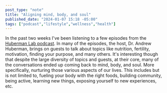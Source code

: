 ```yaml
---
post_type: "note" 
title: "Aligning mind, body, and soul"
published_date: "2024-01-07 15:18 -05:00"
tags: ["podcast","lifestyle","wellness","health"]
---
```


In the past two weeks I've been listening to a few episodes from the [Huberman Lab podcast](https://www.hubermanlab.com/podcast). In many of the episodes, the host, Dr. Andrew Huberman, brings on guests to talk about topics like nutrition, fertility, motivation, finding your purpose, and many others. It's interesting though that despite the large diversity of topics and guests, at their core, many of the conversations ended up coming back to mind, body, and soul. More specifically, nurturing those various aspects of our lives. This includes but is not limited to, fueling your body with the right foods, building community, being active, learning new things, exposing yourself to new experiences, etc.  